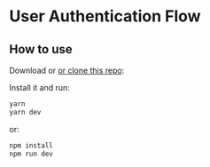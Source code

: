 # User Authentication Flow

## How to use

Download or [or clone this repo](https://github.com/munzertopu/user-auth-flow):

Install it and run:


```sh
yarn
yarn dev
```

or:

```sh
npm install
npm run dev
```
